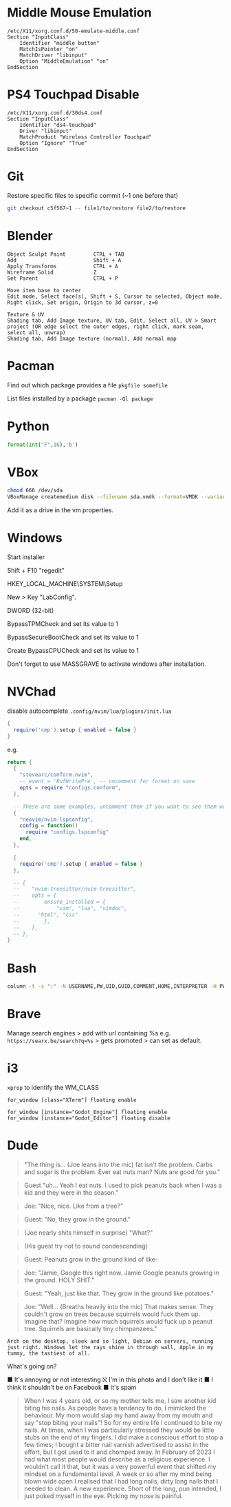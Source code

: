 # Middle Mouse Emulation
```
/etc/X11/xorg.conf.d/50-emulate-middle.conf
Section "InputClass"
	Identifier "middle button"
	MatchIsPointer "on"
	MatchDriver "libinput"
	Option "MiddleEmulation" "on"
EndSection
```

# PS4 Touchpad Disable
```
/etc/X11/xorg.conf.d/30ds4.conf
Section "InputClass"
    Identifier "ds4-touchpad"
    Driver "libinput"
    MatchProduct "Wireless Controller Touchpad"
    Option "Ignore" "True"
EndSection
```

# Git
Restore specific files to specific commit (~1 one before that)
```bash
git checkout c5f567~1 -- file1/to/restore file2/to/restore
```

# Blender
```
Object Sculpt Paint         CTRL + TAB
Add                         Shift + A
Apply Transforms            CTRL + A
Wireframe Solid             Z
Set Parent                  CTRL + P

Move item base to center
Edit mode, Select face(s), Shift + S, Cursor to selected, Object mode, Right click, Set origin, Origin to 3d cursor, z=0

Texture & UV
Shading tab, Add Image texture, UV tab, Edit, Select all, UV > Smart project (OR edge select the outer edges, right click, mark seam, select all, unwrap)
Shading tab, Add Image texture (normal), Add normal map
```

# Pacman
Find out which package provides a file `pkgfile somefile`

List files installed by a package `pacman -Ql package`

# Python
```python
format(int("F",16),'b')
```

# VBox
```bash
chmod 666 /dev/sda
VBoxManage createmedium disk --filename sda.vmdk --format=VMDK --variant RawDisk --property RawDrive=/dev/sda
```
Add it as a drive in the vm properties.

# Windows
Start installer

Shift + F10 "regedit"

HKEY_LOCAL_MACHINE\SYSTEM\Setup

New > Key "LabConfig".

DWORD (32-bit)

BypassTPMCheck and set its value to 1

BypassSecureBootCheck and set its value to 1

Create BypassCPUCheck and set its value to 1

Don't forget to use MASSGRAVE to activate windows after installation.

# NVChad
disable autocomplete `.config/nvim/lua/plugins/init.lua`
```lua
{
  require('cmp').setup { enabled = false }
}
```
e.g.
```lua
return {
  {
    "stevearc/conform.nvim",
    -- event = 'BufWritePre', -- uncomment for format on save
    opts = require "configs.conform",
  },

  -- These are some examples, uncomment them if you want to see them work!
  {
    "neovim/nvim-lspconfig",
    config = function()
      require "configs.lspconfig"
    end,
  },

  {
    require('cmp').setup { enabled = false }
  },

  -- {
  -- 	"nvim-treesitter/nvim-treesitter",
  -- 	opts = {
  -- 		ensure_installed = {
  -- 			"vim", "lua", "vimdoc",
  --      "html", "css"
  -- 		},
  -- 	},
  -- },
}
```

# Bash
```bash
column -t -s ":" -N USERNAME,PW,UID,GUID,COMMENT,HOME,INTERPRETER -H PW /etc/passwd -J -n passwd
```

# Brave
Manage search engines > add with url containing %s e.g. `https://searx.be/search?q=%s` > gets promoted > can set as default.

# i3
`xprop` to identify the WM_CLASS
```
for_window [class="XTerm"] floating enable
```
```
for_window [instance="Godot_Engine"] floating enable
for_window [instance="Godot_Editor"] floating disable
```

# Dude
> "The thing is… (Joe leans into the mic) fat isn't the problem. Carbs and sugar is the problem. Ever eat nuts man? Nuts are good for you."

> Guest "uh… Yeah I eat nuts. I used to pick peanuts back when I was a kid and they were in the season."

> Joe: "Nice, nice. Like from a tree?"

> Guest: "No, they grow in the ground."

> (Joe nearly shits himself in surprise) "What?"

> (His guest try not to sound condescending)

> Guest: Peanuts grow in the ground kind of like-

> Joe: "Jamie, Google this right now. Jamie Google peanuts growing in the ground. HOLY SHIT."

> Guest: "Yeah, just like that. They grow in the ground like potatoes."

> Joe: "Well… (Breaths heavily into the mic) That makes sense. They couldn't grow on trees because squirrels would fuck them up. Imagine that? Imagine how much squirrels would fuck up a peanut tree. Squirrels are basically tiny chimpanzees."


```
Arch on the desktop, sleek and so light, Debian on servers, running just right. Windows let the rays shine in through wall, Apple in my tummy, the tastiest of all.
```

What's going on?

■ It's annoying or not interesting
⛝ I'm in this photo and I don't like it
■ I think it shouldn't be on Facebook
■ It's spam



> When I was 4 years old, or so my mother tells me, I saw another kid biting his nails. As people have a tendency to do, I mimicked the behaviour. My mom would slap my hand away from my mouth and say "stop biting your nails"!
So for my entire life I continued to bite my nails. At times, when I was particularly stressed they would be little stubs on the end of my fingers. I did make a conscious effort to stop a few times; I bought a bitter nail varnish advertised to assist in the effort, but I got used to it and chomped away.
In February of 2023 I had what most people would describe as a religious experience. I wouldn't call it that, but it was a very powerful event that shifted my mindset on a fundamental level. A week or so after my mind being blown wide open I realised that I had long nails, dirty long nails that I needed to clean. A new experience.
Short of the long, pun intended, I just poked myself in the eye. Picking my nose is painful.

